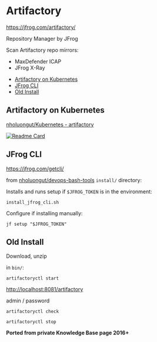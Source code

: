 # Artifactory

<https://jfrog.com/artifactory/>

Repository Manager by JFrog

Scan Artifactory repo mirrors:

- MaxDefender ICAP
- JFrog X-Ray

<!-- INDEX_START -->

- [Artifactory on Kubernetes](#artifactory-on-kubernetes)
- [JFrog CLI](#jfrog-cli)
- [Old Install](#old-install)

<!-- INDEX_END -->

## Artifactory on Kubernetes

[nholuongut/Kubernetes - artifactory](https://github.com/nholuongut/kubernetes-configs/tree/master/artifactory)

[![Readme Card](https://github-readme-stats.vercel.app/api/pin/?username=nholuongut&repo=Kubernetes-configs&theme=ambient_gradient&description_lines_count=3)](https://github.com/nholuongut/kubernetes-configs)

## JFrog CLI

<https://jfrog.com/getcli/>

from [nholuongut/devops-bash-tools](https://github.com/nholuongut/devops-bash-tools) `install/` directory:

Installs and runs setup if `$JFROG_TOKEN` is in the environment:

```shell
install_jfrog_cli.sh
```

Configure if installing manually:

```shell
jf setup "$JFROG_TOKEN"
```

## Old Install

Download, unzip

in `bin/`:

```shell
artifactoryctl start
```

<http://localhost:8081/artifactory>

admin / password

```shell
artifactoryctl check
```

```shell
artifactoryctl stop
```

**Ported from private Knowledge Base page 2016+**
